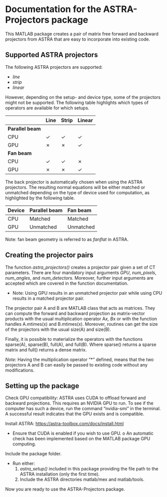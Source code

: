 # Documentation for the ASTRA-Projectors package

This MATLAB package creates a pair of matrix free forward and backward
projectors from ASTRA that are easy to incorporate into existing code.

## Supported ASTRA projectors
The following ASTRA projectors are supported:
- _line_
- _strip_
- _linear_

However, depending on the setup- and device type, some of the projectors might not be supported. The following table highlights which types of operators are available for which setups.

|      | Line    | Strip   | Linear |
|:---- |:--------|:--------|:-------|
|    __Parallel beam__             ||
|CPU   | &check; | &check; | &check;|
|GPU   | &cross; | &cross; | &check;|
|    __Fan beam__                  ||
|CPU   | &check; | &check; | &cross;|
|GPU   | &cross; | &cross; | &check;|

The back projector is automatically chosen when using the ASTRA projectors. The resulting normal equations will be either matched or unmatched depending on the type of device used for computation, as highlighted by the following table.

| Device | Parallel beam | Fan beam  |
|:----------|:--------------|:----------|
| CPU | Matched       | Matched   |    
| GPU | Unmatched     | Unmatched |

Note: fan beam geometry is referred to as _fanflat_ in ASTRA.

## Creating the projector pairs
The function _astra_projectors()_ creates a projector pair given a set of CT parameters. There are four mandatory input arguments _GPU_, _num_pixels_, _num_angles_, and _num_detectors_. Moreover, further input arguments are accepted which are covered in the function documentation.
-	Note: Using GPU results in an unmatched projector pair while using CPU results in a matched projector pair.


The projector pair A and B are MATLAB class that acts as matrices. They can compute the forward and backward projection as matrix-vector products with the usual multiplication operator A*x, B*x or with the function handles A.mtimes(x) and B.mtimes(x). Moreover, routines can get the size of the projectors with the usual size(A) and size(B).

Finally, it is possible to materialize the operators with the functions sparse(A), sparse(B), full(A), and full(B). Where sparse() returns a sparse matrix and full() returns a dense matrix.

_Note:_ Having the multiplication operator “*” defined, means that the two projectors A and B can easily be passed to existing code without any modifications.

## Setting up the package
Check GPU compatibility:
ASTRA uses CUDA to offload forward and backward projections. This requires an NVIDIA GPU to run. To see if the computer has such a device, run the command “nvidia-smi” in the terminal.  A successful result indicates that the GPU exists and is compatible.

Install ASTRA: https://astra-toolbox.com/docs/install.html
-	Ensure that CUDA is enabled if you wish to use GPU.
o	An automatic check has been implemented based on the MATLAB package GPU computing.

Include the package folder.
-	Run either:
    1)	_astra_setup()_ included in this package providing the file path to the ASTRA installation (only the first time).
    2)	Include the ASTRA directories matlab/mex and matlab/tools.

Now you are ready to use the ASTRA-Projectors package.
